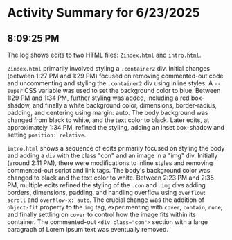 # Activity Summary for 6/23/2025

## 8:09:25 PM
The log shows edits to two HTML files: `Zindex.html` and `intro.html`.

`Zindex.html`  primarily involved styling a `.container2` div.  Initial changes (between 1:27 PM and 1:29 PM)  focused on removing commented-out code and  uncommenting and styling the `.container2` div using inline styles. A `--super` CSS variable was used to set the background color to blue. Between 1:29 PM and 1:34 PM,  further styling was added, including a red box-shadow,  and finally a white background color, dimensions, border-radius, padding, and centering using margin: auto. The body background was changed from black to white, and the text color to black.  Later edits, at approximately 1:34 PM, refined the styling, adding an inset box-shadow and setting `position: relative`.

`intro.html` shows a sequence of edits primarily focused on styling the body and adding a `div` with the class "con" and an image in a "img" div.  Initially (around 2:11 PM), there were modifications to inline styles and removing commented-out script and link tags. The body's background color was changed to black and the text color to white. Between 2:23 PM and 2:35 PM, multiple edits refined the styling of the `.con` and `.img` divs adding borders, dimensions, padding, and handling overflow using `overflow: scroll` and `overflow-x: auto`. The crucial change was the addition of  `object-fit` property to the `img` tag, experimenting with `cover`, `contain`, `none`, and finally settling on `cover` to control how the image fits within its container.  The  commented-out `<div class="con">` section  with a large paragraph of Lorem ipsum text was eventually removed.

